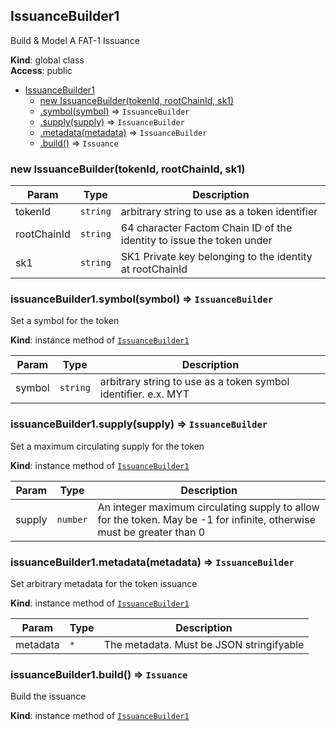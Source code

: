 <a name="IssuanceBuilder1"></a>

## IssuanceBuilder1
Build & Model A FAT-1 Issuance

**Kind**: global class  
**Access**: public  

* [IssuanceBuilder1](#IssuanceBuilder1)
    * [new IssuanceBuilder(tokenId, rootChainId, sk1)](#new_IssuanceBuilder1_new)
    * [.symbol(symbol)](#IssuanceBuilder1+symbol) ⇒ <code>IssuanceBuilder</code>
    * [.supply(supply)](#IssuanceBuilder1+supply) ⇒ <code>IssuanceBuilder</code>
    * [.metadata(metadata)](#IssuanceBuilder1+metadata) ⇒ <code>IssuanceBuilder</code>
    * [.build()](#IssuanceBuilder1+build) ⇒ <code>Issuance</code>

<a name="new_IssuanceBuilder1_new"></a>

### new IssuanceBuilder(tokenId, rootChainId, sk1)

| Param | Type | Description |
| --- | --- | --- |
| tokenId | <code>string</code> | arbitrary string to use as a token identifier |
| rootChainId | <code>string</code> | 64 character Factom Chain ID of the identity to issue the token under |
| sk1 | <code>string</code> | SK1 Private key belonging to the identity at rootChainId |

<a name="IssuanceBuilder1+symbol"></a>

### issuanceBuilder1.symbol(symbol) ⇒ <code>IssuanceBuilder</code>
Set a symbol for the token

**Kind**: instance method of [<code>IssuanceBuilder1</code>](#IssuanceBuilder1)  

| Param | Type | Description |
| --- | --- | --- |
| symbol | <code>string</code> | arbitrary string to use as a token symbol identifier. e.x. MYT |

<a name="IssuanceBuilder1+supply"></a>

### issuanceBuilder1.supply(supply) ⇒ <code>IssuanceBuilder</code>
Set a maximum circulating supply for the token

**Kind**: instance method of [<code>IssuanceBuilder1</code>](#IssuanceBuilder1)  

| Param | Type | Description |
| --- | --- | --- |
| supply | <code>number</code> | An integer maximum circulating supply to allow for the token. May be -1 for infinite, otherwise must be greater than 0 |

<a name="IssuanceBuilder1+metadata"></a>

### issuanceBuilder1.metadata(metadata) ⇒ <code>IssuanceBuilder</code>
Set arbitrary metadata for the token issuance

**Kind**: instance method of [<code>IssuanceBuilder1</code>](#IssuanceBuilder1)  

| Param | Type | Description |
| --- | --- | --- |
| metadata | <code>\*</code> | The metadata. Must be JSON stringifyable |

<a name="IssuanceBuilder1+build"></a>

### issuanceBuilder1.build() ⇒ <code>Issuance</code>
Build the issuance

**Kind**: instance method of [<code>IssuanceBuilder1</code>](#IssuanceBuilder1)  
